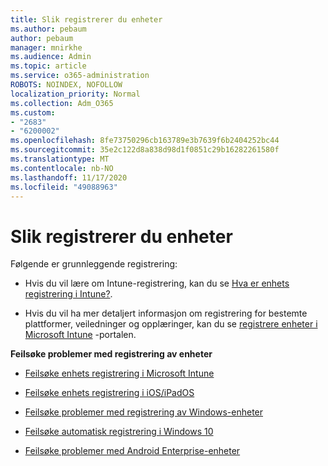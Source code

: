 ```yaml
---
title: Slik registrerer du enheter
ms.author: pebaum
author: pebaum
manager: mnirkhe
ms.audience: Admin
ms.topic: article
ms.service: o365-administration
ROBOTS: NOINDEX, NOFOLLOW
localization_priority: Normal
ms.collection: Adm_O365
ms.custom:
- "2683"
- "6200002"
ms.openlocfilehash: 8fe73750296cb163789e3b7639f6b2404252bc44
ms.sourcegitcommit: 35e2c122d8a838d98d1f0851c29b16282261580f
ms.translationtype: MT
ms.contentlocale: nb-NO
ms.lasthandoff: 11/17/2020
ms.locfileid: "49088963"
---
```

# <a name="how-to-enroll-devices"></a>Slik registrerer du enheter

Følgende er grunnleggende registrering:

- Hvis du vil lære om Intune-registrering, kan du se [Hva er enhets registrering i Intune?](https://docs.microsoft.com/mem/intune/enrollment/device-enrollment).

- Hvis du vil ha mer detaljert informasjon om registrering for bestemte plattformer, veiledninger og opplæringer, kan du se [registrere enheter i Microsoft Intune](https://docs.microsoft.com/mem/intune/enrollment/) -portalen.

**Feilsøke problemer med registrering av enheter**

- [Feilsøke enhets registrering i Microsoft Intune](https://docs.microsoft.com/mem/intune/enrollment/troubleshoot-device-enrollment-in-intune)

- [Feilsøke enhets registrering i iOS/iPadOS](https://docs.microsoft.com/mem/intune/enrollment/troubleshoot-ios-enrollment-errors)

- [Feilsøke problemer med registrering av Windows-enheter](https://docs.microsoft.com/mem/intune/enrollment/troubleshoot-windows-enrollment-errors)

- [Feilsøke automatisk registrering i Windows 10](https://docs.microsoft.com/mem/intune/enrollment/troubleshoot-windows-auto-enrollment)

- [Feilsøke problemer med Android Enterprise-enheter](https://docs.microsoft.com/mem/intune/enrollment/troubleshoot-android-enrollment)


